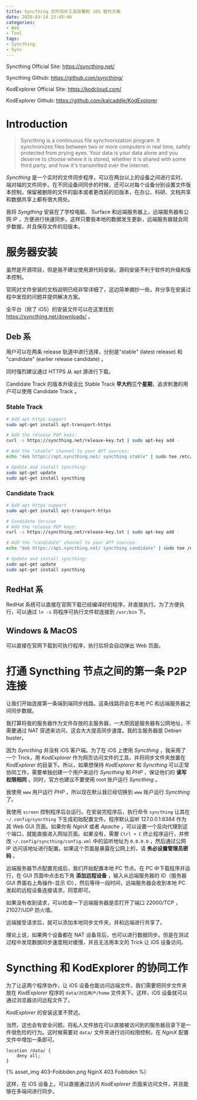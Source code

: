 ```yaml
---
title: Syncthing 文件同步工具部署和 iOS 替代方案
date: 2020-03-14 22:45:40
categories:
- Web
- Tool
tags:
- Syncthing
- Sync
---
```


Syncthing Official Site: https://syncthing.net/

Syncthing Github: https://github.com/syncthing/

KodExplorer Official Site: https://kodcloud.com/

KodExplorer Github: https://github.com/kalcaddle/KodExplorer

# Introduction

> Syncthing is a continuous file synchronization program. It synchronizes files between two or more computers in real time, safely protected from prying eyes. Your data is your data alone and you deserve to choose where it is stored, whether it is shared with some third party, and how it's transmitted over the internet.

*Syncthing* 是一个实时的文件同步程序，可以在两台以上的设备之间进行实时、端对端的文件同步。在不同设备间同步的时候，还可以对每个设备分别设置文件版本控制，保留被删除的文件的副本或者更改前的旧版本，在办公、科研、文档共享和数据共享上都有很大用处。

我将 *Syngthing* 安装在了学校电脑、 Surface 和远端服务器上，远端服务器有公网 IP ，方便进行快速同步。这样只要我本地的数据发生更新，远端服务器就会同步数据，并且保存文件的旧版本。

# 服务器安装

虽然是开源项目，但是我不建议使用源代码安装。源码安装不利于软件的升级和版本控制。

官网对文件安装的文档说明已经非常详细了，这边简单摘抄一些，并分享在安装过程中发现的问题并提供解决方案。

全平台（除了 iOS）的安装文件可以在这里找到 https://syncthing.net/downloads/ 。

## Deb 系

用户可以在两条 release 轨道中进行选择，分别是"stable" (latest release) 和 "candidate" (earlier release candidate) 。

同时强烈建议通过 HTTPS 从 apt 源进行下载。

Candidate Track 的版本升级会比 Stable Track **早大约三个星期**，追求刺激的用户可以使用 Candidate Track 。

### Stable Track

```bash
# Add apt https support
sudo apt-get install apt-transport-https

# Add the release PGP keys:
curl -s https://syncthing.net/release-key.txt | sudo apt-key add -

# Add the "stable" channel to your APT sources:
echo "deb https://apt.syncthing.net/ syncthing stable" | sudo tee /etc/apt/sources.list.d/syncthing.list

# Update and install syncthing:
sudo apt-get update
sudo apt-get install syncthing
```

<!--more-->

### Candidate Track

```bash
# Add apt https support
sudo apt-get install apt-transport-https

# Candidate Version
# Add the release PGP keys:
curl -s https://syncthing.net/release-key.txt | sudo apt-key add -

# Add the "candidate" channel to your APT sources:
echo "deb https://apt.syncthing.net/ syncthing candidate" | sudo tee /etc/apt/sources.list.d/syncthing.list

# Update and install syncthing:
sudo apt-get update
sudo apt-get install syncthing
```

## RedHat 系

RedHat 系统可以直接在官网下载已经编译好的程序，并直接执行。为了方便执行，可以通过 `ln -s` 将程序可执行文件软连接到 `/usr/bin` 下。

## Windows & MacOS

可以直接在官网下载到可执行程序，执行后将会自动弹出 Web 页面。

# 打通 Syncthing 节点之间的第一条 P2P 连接

让我们开始连接第一条端到端同步线路。这条线路将会在本地 PC 和远端服务器之间同步数据。

我打算将我的服务器作为文件存放的主服务器，一大原因是服务器有公网地址，不需要通过 NAT 穿透来访问，这会大大提高同步速度。我的主服务器是 Debian buster。

因为 *Syncthing* 并没有 iOS 客户端。为了在 iOS 上使用 *Syncthing* ，我采用了一个 Trick，用 *KodExplorer* 作为网页访问文件的工具，并将同步文件夹放置在 *KodExplorer* 的目录下。所以，如果想保持 *KodExplorer* 和 *Syncthing* 可以正常协同工作，需要单独创建一个用户来运行 *Syncthing* 和 *PHP* ，保证他们的 **读写权限相同** 。同时，官方也建议不要使用 root 账户运行 *Syncthing* 。

我使用 `www` 用户运行 *PHP* ，所以现在默认我已经切换到 `www` 账户运行 *Syncthing* 了。

我使用 `screen` 控制程序后台运行。在安装完程序后，执行命令 `syncthing` 让其在 `~/.config/syncthing` 下生成初始配置文件。程序默认监听 127.0.0.1:8384 作为其 Web GUI 页面。如果你有 *NginX* 或者 *Apache* ，可以设置一个反向代理到这个端口，就能直接进入网站页面。如果没有，需要 `Ctrl + C` 终止程序运行，并修改 `~/.config/syncthing/config.xml` 中的监听地址为 `0.0.0.0` ，然后通过公网 IP 访问该地址进行配置。如果这个页面是暴露在公网上的，请 **务必设置管理员密码** 。

远端服务器节点配置完成后，我们开始配置本地 PC 节点。在 PC 中下载程序并运行，在 GUI 页面中点击右下角 **添加远程设备** ，输入从远端服务器的 ID（服务器 GUI 界面右上角操作-显示 ID），然后等待一段时间，远端服务器会收到本地 PC 发起的远程设备连接请求，同意即可。

如果没有收到请求，可以检查一下远端服务器是否打开了端口 22000/TCP ，21027/UDP 防火墙。

远端接受请求后，就可以添加本地同步文件夹，并和远端进行共享了。

理论上说，如果两个设备都在 NAT 设备背后，也可以进行数据同步。但是在测试过程中发现数据同步速度相对缓慢，并且无法用本文的 Trick 让 iOS 设备访问。

# Syncthing 和 KodExplorer 的协同工作

为了让这两个程序协作，让 iOS 设备也能访问远端文件，我们需要把同步文件夹放在 *KodExplorer* 程序的 `data/对应用户/home` 文件夹下。这样，iOS 设备就可以通过浏览器访问远程文件了。

*KodExplorer* 的安装这里不赘述。

当然，这也会有安全问题。将私人文件放在可以直接被访问到的服务器目录下是一件很危险的行为。这时候需要对 `data/` 文件夹进行访问权限控制，在 *NginX* 配置文件中增加一条即可。

```nginx
location /data/ {
    deny all;
}
```

{% asset_img 403-Foibbden.png NginX 403 Foibbden %}

这样，在 iOS 设备上，可以直接通过访问 *KodExplorer* 页面来访问文件，并且能够在多端间进行同步。
